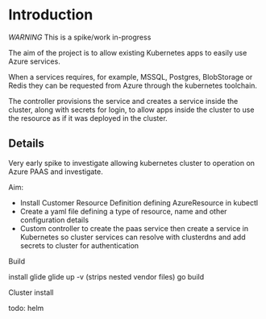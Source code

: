 Introduction
===========

*WARNING* This is a spike/work in-progress

The aim of the project is to allow existing Kubernetes apps to easily use Azure services.

When a services requires, for example, MSSQL, Postgres, BlobStorage or Redis they can be requested from Azure through the kubernetes toolchain.

The controller provisions the service and creates a service inside the cluster, along with secrets for login,
to allow apps inside the cluster to use the resource as if it was deployed in the cluster.

Details
--------

Very early spike to investigate allowing kubernetes cluster to operation on Azure PAAS and investigate.

Aim:
- Install Customer Resource Definition defining AzureResource in kubectl 
- Create a yaml file defining a type of resource, name and other configuration details
- Custom controller to create the paas service then create a service in Kubernetes so cluster services can resolve with clusterdns and add secrets to cluster for authentication

Build

install glide
glide up -v (strips nested vendor files)
go build

Cluster install

todo: helm